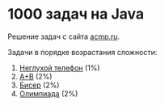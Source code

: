 <h1 class="title">1000 задач на Java</h1>
<p>Решение задач с сайта <a href="https://acmp.ru/index.asp?main=tasks" targe="_blank">acmp.ru</a>.</p>
<p>Задачи в порядке возрастания сложности:</p>
<ol>
    <li><a href="https://github.com/allicen/Java-10000/tree/master/Not_deaf_phone" target="_blank">Неглухой телефон</a> (1%)</li>
    <li><a href="https://github.com/allicen/Java-10000/tree/master/a_plus_b" target="_blank">A+B</a> (2%)</li>
    <li><a href="https://github.com/allicen/Java-10000/tree/master/beads" target="_blank">Бисер</a> (2%)</li>
    <li><a href="https://github.com/allicen/Java-10000/tree/master/contest" target="_blank">Олимпиада</a> (2%)</li>
</ol>